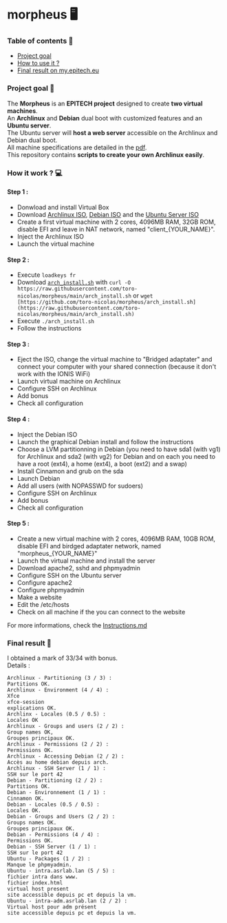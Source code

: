 # morpheus 🖥️

### Table of contents 📑
- [Project goal](https://github.com/toro-nicolas/my_sokoban#project-goal-)
- [How to use it ?](https://github.com/toro-nicolas/my_sokoban#how-it-work--)
- [Final result on my.epitech.eu](https://github.com/toro-nicolas/my_sokoban#final-result-)

### Project goal 🎯
The **Morpheus** is an **EPITECH project** designed to create **two virtual machines**.    
An **Archlinux** and **Debian** dual boot with customized features and an **Ubuntu server**.    
The Ubuntu server will **host a web server** accessible on the Archlinux and Debian dual boot.    
All machine specifications are detailed in the [pdf](https://github.com/toro-nicolas/morpheus/blob/main/B-NSA-100_morpheus.pdf).    
This repository contains **scripts to create your own Archlinux easily**.    

### How it work ? 💻
#### Step 1 :
- Donwload and install Virtual Box    
- Download [Archlinux ISO](http://mir.archlinux.fr/iso/latest/archlinux-x86_64.iso), [Debian ISO](https://cdimage.debian.org/debian-cd/current/amd64/iso-cd/debian-12.4.0-amd64-netinst.iso) and the [Ubuntu Server ISO](https://ubuntu.com/download/server)    
- Create a first virtual machine with 2 cores, 4096MB RAM, 32GB ROM, disable EFI and leave in NAT network, named "client_{YOUR_NAME}".    
- Inject the Archlinux ISO    
- Launch the virtual machine    

#### Step 2 :
- Execute `loadkeys fr`    
- Download [`arch_install.sh`](https://github.com/toro-nicolas/morpheus/blob/main/arch_install.sh) with `curl -O https://raw.githubusercontent.com/toro-nicolas/morpheus/main/arch_install.sh` or `wget [https://github.com/toro-nicolas/morpheus/arch_install.sh](https://raw.githubusercontent.com/toro-nicolas/morpheus/main/arch_install.sh)`    
- Execute `./arch_install.sh`    
- Follow the instructions    

#### Step 3 :
- Eject the ISO, change the virtual machine to "Bridged adaptater" and connect your computer with your shared connection (because it don't work with the IONIS WiFi)    
- Launch virtual machine on Archlinux    
- Configure SSH on Archlinux    
- Add bonus    
- Check all configuration    

#### Step 4 :
- Inject the Debian ISO    
- Launch the graphical Debian install and follow the instructions    
- Choose a LVM partitionning in Debian (you need to have sda1 (with vg1) for Archlinux and sda2 (with vg2) for Debian and on each you need to have a root (ext4), a home (ext4), a boot (ext2) and a swap)    
- Install Cinnamon and grub on the sda    
- Launch Debian    
- Add all users (with NOPASSWD for sudoers)    
- Configure SSH on Archlinux    
- Add bonus    
- Check all configuration    

#### Step 5 :
- Create a new virtual machine with 2 cores, 4096MB RAM, 10GB ROM, disable EFI and birdged adaptater network, named "morpheus_{YOUR_NAME}"    
- Launch the virtual machine and install the server    
- Download apache2, sshd and phpmyadmin    
- Configure SSH on the Ubuntu server    
- Configure apache2
- Configure phpmyadmin    
- Make a website    
- Edit the /etc/hosts    
- Check on all machine if the you can connect to the website    
    
For more informations, check the [Instructions.md](https://github.com/toro-nicolas/morpheus/blob/main/instructions.md)    


### Final result 🚩
I obtained a mark of 33/34 with bonus.    
Details :
```
Archlinux - Partitioning (3 / 3) :
Partitions OK.
Archlinux - Environment (4 / 4) :
Xfce
xfce-session
explications OK. 
Archlinx - Locales (0.5 / 0.5) :
Locales OK
Archlinux - Groups and users (2 / 2) :
Group names OK,
Groupes principaux OK.
Archlinux - Permissions (2 / 2) :
Permissions OK.
Archlinux - Accessing Debian (2 / 2) :
Accès au home debian depuis arch.
Archlinux - SSH Server (1 / 1) :
SSH sur le port 42
Debian - Partitioning (2 / 2) :
Partitions OK.
Debian - Environnement (1 / 1) :
Cinnamon OK.
Debian - Locales (0.5 / 0.5) :
Locales OK.
Debian - Groups and Users (2 / 2) :
Groups names OK.
Groupes principaux OK.
Debian - Permissions (4 / 4) :
Permissions OK.
Debian - SSH Server (1 / 1) :
SSH sur le port 42
Ubuntu - Packages (1 / 2) :
Manque le phpmyadmin.
Ubuntu - intra.asrlab.lan (5 / 5) :
fichier intra dans www.
fichier index.html
virtual host present
site accessible depuis pc et depuis la vm.
Ubuntu - intra-adm.asrlab.lan (2 / 2) :
Virtual host pour adm présent
site accessible depuis pc et depuis la vm.
```
